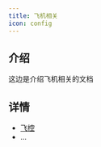 ```yaml
---
title: 飞机相关
icon: config
---
```


## 介绍

这边是介绍飞机相关的文档

## 详情

- [飞控](intro-flight-control-computer.md)
- ...
